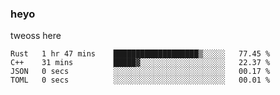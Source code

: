 ### heyo
tweoss here

<!--START_SECTION:waka-->

```text
Rust   1 hr 47 mins    ███████████████████▒░░░░░   77.45 %
C++    31 mins         █████▓░░░░░░░░░░░░░░░░░░░   22.37 %
JSON   0 secs          ░░░░░░░░░░░░░░░░░░░░░░░░░   00.17 %
TOML   0 secs          ░░░░░░░░░░░░░░░░░░░░░░░░░   00.01 %
```

<!--END_SECTION:waka-->

<!--
**Tweoss/tweoss** is a ✨ _special_ ✨ repository because its `README.md` (this file) appears on your GitHub profile.

Here are some ideas to get you started:

- 🔭 I’m currently working on ...
- 🌱 I’m currently learning ...
- 👯 I’m looking to collaborate on ...
- 🤔 I’m looking for help with ...
- 💬 Ask me about ...
- 📫 How to reach me: ...
- 😄 Pronouns: ...
- ⚡ Fun fact: ...
-->
